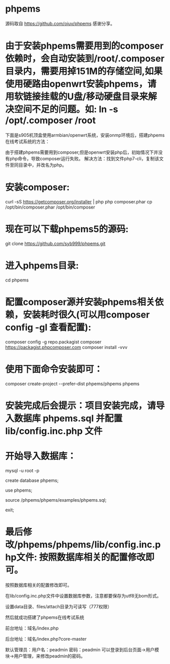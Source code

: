 # phpems
源码取自 https://github.com/oiuv/phpems  感谢分享。

# 由于安装phpems需要用到的composer依赖时，会自动安装到/root/.composer目录内，需要用掉151M的存储空间,如果使用硬路由openwrt安装phpems，请用软链接挂载的U盘/移动硬盘目录来解决空间不足的问题。如: ln -s /opt/.composer /root

下面是s905机顶盒使用armbian/openwrt系统，安装onmp环境后，搭建phpems在线考试系统的方法：


由于搭建phpems需要用到composer,但是openwrt安装php后，初始情况下并没有php命令，导致composer运行失败。 解决方法：找到文件php7-cli，复制该文件至同目录中，并改名为php。

# 安装composer:

curl -sS https://getcomposer.org/installer | php
php composer.phar
cp /opt/bin/composer.phar /opt/bin/composer


# 现在可以下载phpems5的源码:

git clone https://github.com/syb999/phpems.git


# 进入phpems目录:

cd phpems

# 配置composer源并安装phpems相关依赖，安装耗时很久(可以用composer config -gl 查看配置):
composer config -g repo.packagist composer https://packagist.phpcomposer.com
composer install -vvv

# 使用下面命令安装即可：

composer create-project --prefer-dist phpems/phpems phpems

# 安装完成后会提示：项目安装完成，请导入数据库 phpems.sql 并配置 lib/config.inc.php 文件

# 开始导入数据库：

mysql -u root -p

create database phpems;

use phpems;

source /phpems/phpems/examples/phpems.sql;

exit;

# 最后修改/phpems/phpems/lib/config.inc.php文件: 按照数据库相关的配置修改即可。
按照数据库相关的配置修改即可。

在lib/config.inc.php文件中设置数据库参数，注意都要保存为utf8无bom形式。

设置data目录、files/attach目录为可读写（777权限）

然后就成功搭建了phpems在线考试系统

前台地址：域名/index.php

后台地址：域名/index.php?core-master

默认管理员：用户名：peadmin  密码：peadmin
可以登录到后台页面->用户模块->用户管理，来修改peadmin的密码。
